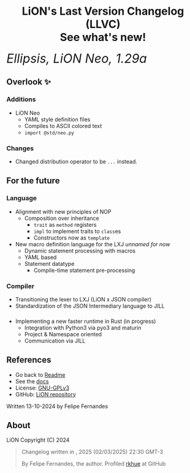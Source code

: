 <h1 style="text-align: center">
    LiON's Last Version Changelog (LLVC)
    <br>
    See what's new!
    <br>
</h1>
<i style="font-size: xx-large">
Ellipsis, LiON Neo, 1.29a
</i>
<br>

## Overlook ✨
### Additions
- LiON Neo
  * YAML style definition files
  * Compiles to ASCII colored text
  * `import @std/neo.py`

### Changes
- Changed distribution operator to be `...` instead.


## For the future
### Language
- Alignment with new principles of NOP
  - Composition over inheritance
    - `trait` as `method` registers
    - `impl` to implement traits to `class`es
    - Constructors now as `template`
- New macro definition language for the LXJ _unnamed for now_
  - Dynamic statement processing with macros
  - YAML based
  - Statement datatype
    - Compile-time statement pre-processing

### Compiler
- Transitioning the lexer to LXJ (LiON x JSON compiler)
- Standardization of the JSON Intermediary language to JILL


### 
- Implementing a new faster runtime in Rust (in progress)
  - Integration with Python3 via pyo3 and maturin
  - Project & Namespace oriented
  - Communication via JILL

## References
* Go back to [Readme](README.md)
* See the [docs](LiON/assets/doc/liondoc.md)
* License: [GNU-GPLv3](LICENSE)
* GitHub: [LiON repository](https://www.github.com/rkhue/lion/)

Written 13-10-2024 by Felipe Fernandes

## About
LiON Copyright (C) 2024

> Changelog written in , 2025 (02/03/2025) 22:30 GMT-3
> 
> By Felipe Fernandes, the author. Profiled [rkhue](https://www.github.com/rkhue/) at GitHub

